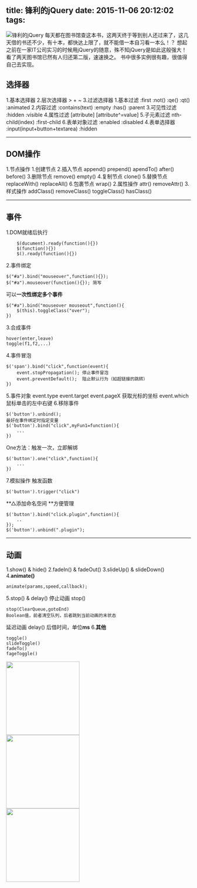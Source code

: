 title: 锋利的jQuery
date: 2015-11-06 20:12:02
tags:
---
![锋利的jQuery](http://img4.douban.com/lpic/s28026858.jpg)
每天都在图书馆查这本书，这两天终于等到别人还过来了，这几天借的书还不少，有十本，都快达上限了，就不能借一本自习看一本么！？
想起之前在一家IT公司实习的时候用jQuery的随意，殊不知jQuery是如此这般强大！看了两天图书馆已然有人归还第二版，速速换之。
书中很多实例很有趣，很值得自己去实现。
<!-- more -->
## 选择器
1.基本选择器
2.层次选择器 > + ~
3.过滤选择器
	1.基本过滤 :first :not() :qe() :qt() :animated
	2.内容过滤 :contains(text) :empty :has() :parent
	3.可见性过滤 :hidden :visible
	4.属性过滤 [attribute] [attribute^=value]
	5.子元素过滤 nth-child(index) :first-child
	6.表单对象过滤 :enabled :disabled 
4.表单选择器 :input(input+button+textarea) :hidden
***
## DOM操作
1.节点操作
	1.创建节点
	2.插入节点 append() prepend() apendTo() after() before()
	3.删除节点 remove() empty()
	4.复制节点 clone()
	5.替换节点 replaceWith() replaceAll()
	6.包裹节点 wrap()
2.属性操作 attr() removeAttr()
3.样式操作 addClass() removeClass() toggleClass() hasClass()
***
## 事件

1.DOM就绪后执行
```
	$(ducument).ready(function(){}) 
	$(function(){})
	$().ready(function(){})
```
2.事件绑定
```
$("#a").bind("mouseover",function(){});
$("#a").mouseover(function(){}); 简写
```
可以**一次性绑定多个事件**
```
$("#a").bind("mouseover mouseout",function(){
	$(this).toggleClass("over");
})
```
3.合成事件
```
hover(enter,leave)
toggle(f1,f2,...)
```
4.事件冒泡 

```
$('span').bind("click",function(event){
	event.stopPropagation(); 停止事件冒泡
	event.preventDefault();  阻止默认行为（如超链接的跳转）
})
```
5.事件对象
event.type
event.target
event.pageX  获取光标的坐标
event.which 鼠标单击的左中右键
6.移除事件
```
$('button').unbind();
最好在事件绑定时指定变量 
$('button').bind("click",myFun1=function(){
	...
})
```
One方法：触发一次，立即解绑
```
$('button').one("click",function(){
	...
})
```
7.模拟操作 触发函数
```
$('button').trigger("click")
```
**△添加命名空间 **方便管理
```
$('button').bind("click.plugin",function(){
	..
});
$('button').unbind(".plugin");
```
***
## 动画
1.show() & hide()
2.fadeIn() & fadeOut()
3.slideUp() & slideDown()
4.**animate()**
```
animate(params,speed,callback);
```
5.stop() & delay()
停止动画 stop()
```
stop(ClearQueue,gotoEnd)
Boolean值，前者清空队列，后者跳到当前动画的末状态
```
延迟动画 delay()
后借时间，单位**ms**
6.**其他**
```
toggle()
slideToggle()
fadeTo()
fageToggle()
```
<div class="a">
	<a href="/images/1.jpg" class="tip" title="Prompt1"><img src="/images/1.jpg" style="heiht:100px;width:200px;"></a><br>
	<a href="/images/2.jpg" class="tip" title="Prompt2"><img src="/images/2.jpg" style="heiht:100px;width:200px;"></a><br>
	<a href="/images/3.jpg" class="tip" title="Prompt3"><img src="/images/3.jpg" style="heiht:100px;width:200px;"></a>
</div>
<script src="http://lib.sinaapp.com/js/jquery/1.9.1/jquery-1.9.1.min.js"></script>
<script type="text/javascript">
$(function(){
	var x = 10;
	var y = 20;
	$(".tip").mouseover(function(e){
		this.myTitle = this.title;
		this.title = "";
		var imgTitle = this.myTitle? "<br/>this.myTitle":"";
		var tip = "<div id='tip'><img src='"+this.href+"' alt='fuckme'>"+imgTitle+"</div>";
		$("body").append(tip);
		$("#tip").css({
				"top":(e.pageY+y)+"px",
				"left":(e.pageX+x)+"px",
				"border":"1px solid black",
				"blackground":"yellow",
				"position":"absolute"
			}).show("slow");
	}).mouseout(function(){
		this.title = this.myTitle;
		$("#tip").remove();
	}).mousemove(function(e){
		$("#tip").css({
			"top":(e.pageY+y)+"px",
			"left":(e.pageX+x)+"px"
		});
	});
});
</script>